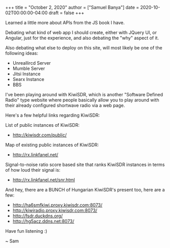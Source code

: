 +++
title = "October 2, 2020"
author = ["Samuel Banya"]
date = 2020-10-02T00:00:00-04:00
draft = false
+++

Learned a little more about APIs from the JS book I have.

Debating what kind of web app I should create, either with JQuery UI, or
Angular, just for the experience, and also debating the "why" aspect of it.

Also debating what else to deploy on this site, will most likely be one of
the following ideas:

-   Unreallircd Server
-   Mumble Server
-   Jitsi Instance
-   Searx Instance
-   BBS

I've been playing around with KiwiSDR, which is another "Software Defined Radio"
type website where people basically allow you to play around with their already
configured shortwave radio via a web page.

Here's a few helpful links regarding KiwiSDR:

List of public instances of KiwiSDR:

-   <http://kiwisdr.com/public/>

Map of existing public instances of KiwiSDR:

-   <http://rx.linkfanel.net/>

Signal-to-noise ratio score based site that ranks KiwiSDR instances in terms
of how loud their signal is:

-   <http://rx.linkfanel.net/snr.html>

And hey, there are a BUNCH of Hungarian KiwiSDR's present too, here are a few:

-   <http://ha6smfkiwi.proxy.kiwisdr.com:8073/>
-   <http://kiwiradio.proxy.kiwisdr.com:8073/>
-   <http://fsdr.duckdns.org/>
-   <http://hg5acz.ddns.net:8073/>

Have fun listening :)

~ Sam